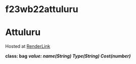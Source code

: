 # f23wb22attuluru
# Attuluru

Hosted at [RenderLink](https://s23db22attuluru.onrender.com)

**class: bag**
***value: name(String) Type(String) Cost(number)***
